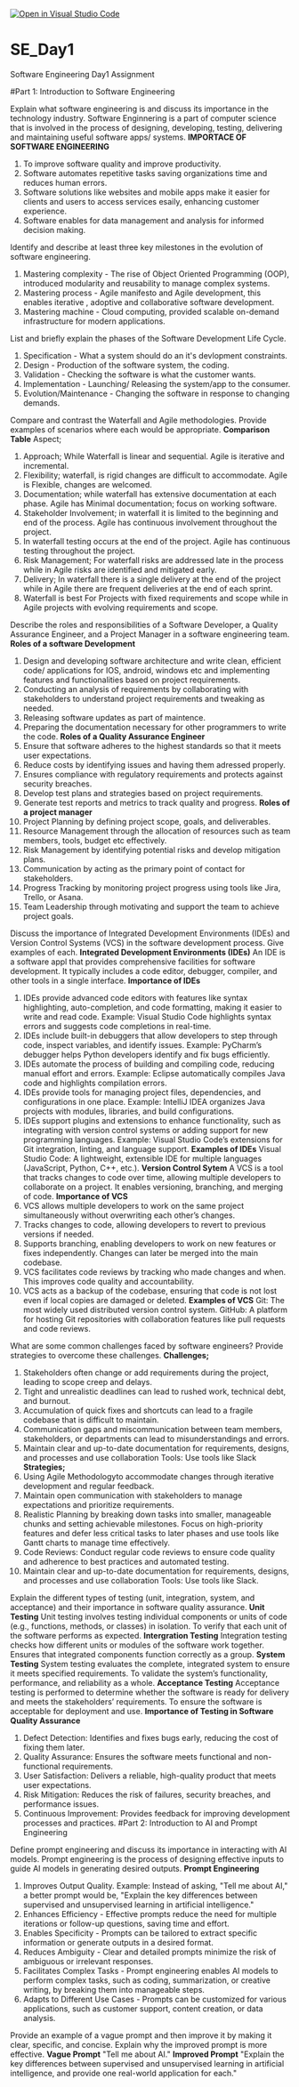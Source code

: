 [![Open in Visual Studio Code](https://classroom.github.com/assets/open-in-vscode-2e0aaae1b6195c2367325f4f02e2d04e9abb55f0b24a779b69b11b9e10269abc.svg)](https://classroom.github.com/online_ide?assignment_repo_id=18400895&assignment_repo_type=AssignmentRepo)
# SE_Day1
Software Engineering Day1 Assignment

#Part 1: Introduction to Software Engineering

Explain what software engineering is and discuss its importance in the technology industry.
Software Enginnering is a part of computer science that is involved in the  process of designing, developing, testing, delivering and maintaining useful software apps/ systems.
**IMPORTACE OF SOFTWARE ENGINEERING**
1. To improve software quality and improve productivity.
2. Software automates repetitive tasks saving organizations time and reduces human errors.
3. Software solutions like websites and mobile apps make it easier for clients and users to access services esaily, enhancing customer experience.
4. Software enables for data management and analysis for informed decision making.

Identify and describe at least three key milestones in the evolution of software engineering.
1. Mastering complexity - The rise of Object Oriented Programming (OOP), introduced modularity and reusability to manage complex systems.
2. Mastering process - Agile manifesto and Agile development, this enables iterative , adoptive and collaborative software development.
3. Mastering machine - Cloud computing, provided scalable on-demand infrastructure for modern applications.

List and briefly explain the phases of the Software Development Life Cycle.
1. Specification - What a system should do an it's devlopment constraints.
2. Design - Production of the software system, the coding.
3. Validation - Checking the software is what the customer wants.
4. Implementation - Launching/ Releasing the system/app to the consumer. 
5. Evolution/Maintenance  - Changing the software in response to changing demands. 

Compare and contrast the Waterfall and Agile methodologies. Provide examples of scenarios where each would be appropriate.
**Comparison Table**
Aspect;
1. Approach; While Waterfall is linear and sequential. Agile is iterative and incremental.
2. Flexibility;	waterfall, is rigid changes are difficult to accommodate. Agile is Flexible, changes are welcomed.
3. Documentation; while	waterfall has extensive documentation at each phase.	Agile has Minimal documentation; focus on working software.
4. Stakeholder Involvement; in waterfall it is	limited to the beginning and end of the process. Agile has	continuous involvement throughout the project.
5. In waterfall testing	occurs at the end of the project.	Agile has continuous testing throughout the project.
6. Risk Management;	For waterfall risks are addressed late in the process while in Agile risks are identified and mitigated early.
7. Delivery; In waterfall	there is a single delivery at the end of the project while in Agile	there are frequent deliveries at the end of each sprint.
8. Waterfall is best For	Projects with fixed requirements and scope while in Agile projects with evolving requirements and scope.

Describe the roles and responsibilities of a Software Developer, a Quality Assurance Engineer, and a Project Manager in a software engineering team.
**Roles of a software Development**
1. Design and developing software architecture and write clean, efficient code/ applications for IOS, android, windows etc and implementing features and functionalities based on project requirements.
2. Conducting an analysis of requirements by collaborating with stakeholders to understand project requirements and tweaking as needed.
3. Releasing software updates as part of maintence.
4. Preparing the documentation necessary for other programmers to write the code.
**Roles of a Quality Assurance Engineer**
1. Ensure that software adheres to the highest standards so that it meets user expectations.
2. Reduce costs by identifying issues and having them adressed properly.
3. Ensures compliance with regulatory requirements and protects against security breaches.
4. Develop test plans and strategies based on project requirements.
5. Generate test reports and metrics to track quality and progress.
**Roles of a project manager**
1. Project Planning by defining project scope, goals, and deliverables.
2. Resource Management through the allocation of resources such as team members, tools, budget etc effectively.
3. Risk Management by identifying potential risks and develop mitigation plans.
4. Communication by acting as the primary point of contact for stakeholders.
5. Progress Tracking by monitoring project progress using tools like Jira, Trello, or Asana.
6. Team Leadership through motivating and support the team to achieve project goals.

Discuss the importance of Integrated Development Environments (IDEs) and Version Control Systems (VCS) in the software development process. Give examples of each.
**Integrated Development Environments (IDEs)**
An IDE is a software appl that provides comprehensive facilities for software development. It typically includes a code editor, debugger, compiler, and other tools in a single interface.
**Importance of IDEs**
1. IDEs provide advanced code editors with features like syntax highlighting, auto-completion, and code formatting, making it easier to write and read code.
Example: Visual Studio Code highlights syntax errors and suggests code completions in real-time.
2. IDEs include built-in debuggers that allow developers to step through code, inspect variables, and identify issues.
Example: PyCharm’s debugger helps Python developers identify and fix bugs efficiently.
3. IDEs automate the process of building and compiling code, reducing manual effort and errors.
Example: Eclipse automatically compiles Java code and highlights compilation errors.
4. IDEs provide tools for managing project files, dependencies, and configurations in one place.
Example: IntelliJ IDEA organizes Java projects with modules, libraries, and build configurations.
5. IDEs support plugins and extensions to enhance functionality, such as integrating with version control systems or adding support for new programming languages.
Example: Visual Studio Code’s extensions for Git integration, linting, and language support.
**Examples of IDEs**
Visual Studio Code: A lightweight, extensible IDE for multiple languages (JavaScript, Python, C++, etc.).
**Version Control Sytem**
A VCS is a tool that tracks changes to code over time, allowing multiple developers to collaborate on a project. It enables versioning, branching, and merging of code.
**Importance of VCS**
1. VCS allows multiple developers to work on the same project simultaneously without overwriting each other’s changes.
2. Tracks changes to code, allowing developers to revert to previous versions if needed.
3. Supports branching, enabling developers to work on new features or fixes independently. Changes can later be merged into the main codebase.
4. VCS facilitates code reviews by tracking who made changes and when. This improves code quality and accountability.
5. VCS acts as a backup of the codebase, ensuring that code is not lost even if local copies are damaged or deleted.
**Examples of VCS**
Git: The most widely used distributed version control system.
GitHub: A platform for hosting Git repositories with collaboration features like pull requests and code reviews.

What are some common challenges faced by software engineers? Provide strategies to overcome these challenges.
**Challenges;**
1. Stakeholders often change or add requirements during the project, leading to scope creep and delays.
2. Tight and unrealistic deadlines can lead to rushed work, technical debt, and burnout.
3. Accumulation of quick fixes and shortcuts can lead to a fragile codebase that is difficult to maintain.
4. Communication gaps and miscommunication between team members, stakeholders, or departments can lead to misunderstandings and errors.
5. Maintain clear and up-to-date documentation for requirements, designs, and processes and use collaboration Tools: Use tools like Slack
**Strategies;**
1. Using Agile Methodologyto accommodate changes through iterative development and regular feedback.
2. Maintain open communication with stakeholders to manage expectations and prioritize requirements.
3. Realistic Planning by breaking down tasks into smaller, manageable chunks and setting achievable milestones. Focus on high-priority features and defer less critical tasks to later phases and use tools like Gantt charts to manage time effectively.
4. Code Reviews: Conduct regular code reviews to ensure code quality and adherence to best practices and automated testing.
5. Maintain clear and up-to-date documentation for requirements, designs, and processes and use collaboration Tools: Use tools like Slack.

Explain the different types of testing (unit, integration, system, and acceptance) and their importance in software quality assurance.
**Unit Testing**
Unit testing involves testing individual components or units of code (e.g., functions, methods, or classes) in isolation. To verify that each unit of the software performs as expected.
**Intergration Testing**
Integration testing checks how different units or modules of the software work together. Ensures that integrated components function correctly as a group.
**System Testing**
System testing evaluates the complete, integrated system to ensure it meets specified requirements. To validate the system’s functionality, performance, and reliability as a whole.
**Acceptance Testing**
 Acceptance testing is performed to determine whether the software is ready for delivery and meets the stakeholders’ requirements. To ensure the software is acceptable for deployment and use.
   **Importance of Testing in Software Quality Assurance**
1. Defect Detection: Identifies and fixes bugs early, reducing the cost of fixing them later.
2. Quality Assurance: Ensures the software meets functional and non-functional requirements.
3. User Satisfaction: Delivers a reliable, high-quality product that meets user expectations.
4. Risk Mitigation: Reduces the risk of failures, security breaches, and performance issues.
5. Continuous Improvement: Provides feedback for improving development processes and practices.
#Part 2: Introduction to AI and Prompt Engineering

Define prompt engineering and discuss its importance in interacting with AI models.
Prompt engineering is the process of designing effective inputs to guide AI models in generating desired outputs.
 **Prompt Engineering**
1. Improves Output Quality. Example: Instead of asking, "Tell me about AI," a better prompt would be, "Explain the key differences between supervised and unsupervised learning in artificial intelligence."
2. Enhances Efficiency - Effective prompts reduce the need for multiple iterations or follow-up questions, saving time and effort.
3. Enables Specificity - Prompts can be tailored to extract specific information or generate outputs in a desired format.
4. Reduces Ambiguity - Clear and detailed prompts minimize the risk of ambiguous or irrelevant responses.
5. Facilitates Complex Tasks - Prompt engineering enables AI models to perform complex tasks, such as coding, summarization, or creative writing, by breaking them into manageable steps.
6. Adapts to Different Use Cases - Prompts can be customized for various applications, such as customer support, content creation, or data analysis.

Provide an example of a vague prompt and then improve it by making it clear, specific, and concise. Explain why the improved prompt is more effective.
**Vague Prompt**
"Tell me about AI."
**Improved Prompt**
"Explain the key differences between supervised and unsupervised learning in artificial intelligence, and provide one real-world application for each."
